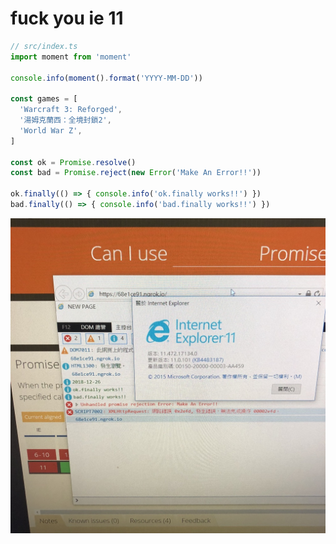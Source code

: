 # fuck you ie 11

```ts
// src/index.ts
import moment from 'moment'

console.info(moment().format('YYYY-MM-DD'))

const games = [
  'Warcraft 3: Reforged',
  '湯姆克蘭西：全境封鎖2',
  'World War Z',
]

const ok = Promise.resolve()
const bad = Promise.reject(new Error('Make An Error!!'))

ok.finally(() => { console.info('ok.finally works!!') })
bad.finally(() => { console.info('bad.finally works!!') })
```

![](doc/UNADJUSTEDNONRAW_thumb_3f5a.jpg)
